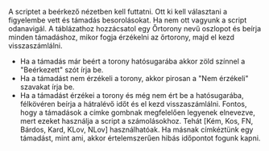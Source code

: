 A scriptet a beérkező nézetben kell futtatni. Ott ki kell választani a figyelembe vett és támadás besorolásokat. Ha nem ott vagyunk a script odanavigál.
A táblázathoz hozzácsatol egy Őrtorony nevű oszlopot és beírja minden támadáshoz, mikor fogja érzékelni az őrtorony, majd el kezd visszaszámlálni.
- Ha a támadás már beért a torony hatósugarába akkor zöld színnel a "Beérkezett" szót írja be.​
- Ha a támadást nem érzékeli a torony, akkor pirosan a "Nem érzékeli" szavakat írja be.​
- Ha a támadást érzékei a torony és még nem ért be a hatósugarába, félkövéren beírja a hátralévő időt és el kezd visszaszámlálni.​
Fontos, hogy a támadások a címke gombnak megfelelően legyenek elnevezve, mert ezeket használja a script a számolásokhoz.
Tehát [Kém, Kos, FN, Bárdos, Kard, KLov, NLov] használhatóak.
Ha másnak címkéztünk egy támadást, mint ami, akkor értelemszerűen hibás időpontot fogunk kapni.
